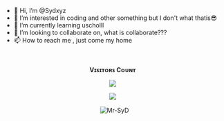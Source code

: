 - 👋 Hi, I’m @Sydxyz
- 👀 I’m interested in coding and other something but I don't what thatis😎
- 🌱 I’m currently learning uscholll
- 💞️ I’m looking to collaborate on, what is collaborate???
- 📫 How to reach me , just come my home

<br><p align="center"><b>Vɪꜱɪᴛᴏʀꜱ Cᴏᴜɴᴛ</b></p>  
<p align="center"><img align="center" src="https://profile-counter.glitch.me/{Sydxyz}/count.svg"/></p> 

<p align="center">
<img src="https://github-stats-alpha.vercel.app/api/?username=Sydxyz&cc=000&tc=00ff00&ic=fff000&bc=fff" align="center">
</p>

<p align="center">&nbsp;
  <img align="center" src="https://github-readme-stats.vercel.app/api?username=sydxyz&&show_icons=true&theme=midnight-purple" alt="Mr-SyD"/></p>        
 
<!---
Sydxyz/Sydxyz is a ✨ special ✨ repository because its `README.md` (this file) appears on your GitHub profile.
You can click the Preview link to take a look at your changes.
--->
